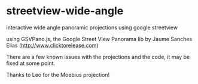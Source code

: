 streetview-wide-angle
=====================

interactive wide angle panoramic projections using google streetview

using GSVPano.js, the Google Street View Panorama lib by Jaume Sanches Elias (http://www.clicktorelease.com)

There are a few known issues with the projections and the code, it may be fixed at some point.

Thanks to Leo for the Moebius projection!